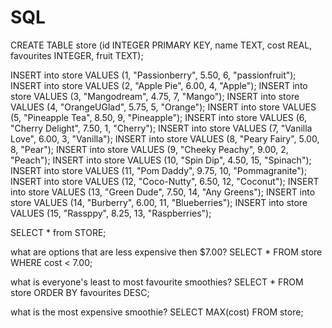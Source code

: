 # SQL
CREATE TABLE store (id INTEGER PRIMARY KEY, name TEXT, cost REAL, favourites INTEGER, fruit TEXT);

INSERT into store VALUES (1, "Passionberry", 5.50, 6, "passionfruit");
INSERT into store VALUES (2, "Apple Pie", 6.00, 4, "Apple");
INSERT into store VALUES (3, "Mangodream", 4.75, 7, "Mango");
INSERT into store VALUES (4, "OrangeUGlad", 5.75, 5, "Orange");
INSERT into store VALUES (5, "Pineapple Tea", 8.50, 9, "Pineapple");
INSERT into store VALUES (6, "Cherry Delight", 7.50, 1, "Cherry");
INSERT into store VALUES (7, "Vanilla Love", 6.00, 3, "Vanilla");
INSERT into store VALUES (8, "Peary Fairy", 5.00, 8, "Pear");
INSERT into store VALUES (9, "Cheeky Peachy", 9.00, 2, "Peach");
INSERT into store VALUES (10, "Spin Dip", 4.50, 15, "Spinach");
INSERT into store VALUES (11, "Pom Daddy", 9.75, 10, "Pommagranite");
INSERT into store VALUES (12, "Coco-Nutty", 6.50, 12, "Coconut");
INSERT into store VALUES (13, "Green Dude", 7.50, 14, "Any Greens");
INSERT into store VALUES (14, "Burberry", 6.00, 11, "Blueberries");
INSERT into store VALUES (15, "Rassppy", 8.25, 13, "Raspberries");

SELECT * from STORE;

what are options that are less expensive then $7.00?
SELECT * FROM store WHERE cost < 7.00;

what is everyone's least to most favourite smoothies?
SELECT * FROM store ORDER BY favourites DESC;

what is the most expensive smoothie?
SELECT MAX(cost) FROM store;
